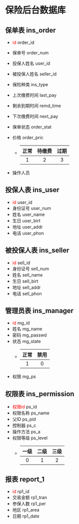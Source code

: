 # 保险后台数据库

## 保单表 ins_order
- <font color="red">id</font> order_id
- 保单号  order_num
- 投保人姓名  user_id
- 被投保人姓名  seller_id
- 保险种类 ins_type
- 上次缴费时间  last_pay
- 剩余到期时间  remd_time
- 下次缴费时间  next_pay
- 保单状态  order_stat
- 价格  order_pric

    - |正常|待缴费|过期|
      |:---:|:---:|:---:|
      |1|2|3|
- 操作人员

## 投保人表  ins_user
- <font color="red">id</font>  user_id
- 身份证号  user_num
- 姓名  user_name
- 生日  user_birt
- 地址  user_addr
- 电话  user_phon

## 被投保人表  ins_seller
- <font color="red">id</font>  sell_id
- 身份证号  sell_num
- 姓名  sell_name
- 生日  sell_birt
- 地址  sell_addr
- 电话  sell_phon

## 管理员表  ins_manager
- <font color="red">id</font> mg_id
- 姓名 mg_name
- 密码  mg_passwd
- 状态  mg_state
  - |正常|禁用|
    |:---:|:---:|
    |1|0|
- 权限  mg_ps

##  权限表  ins_permission
- <font color="red">权限id</font>  ps_id
- 权限名称  ps_name
- 父ID  ps_pid
- 控制器  ps_c
- 操作方法  ps_a
- 权限等级  ps_level
  - |一级|二级|三级|
    |:---:|:---:|:---:|
    |0|1|2

## 报表  report_1
- <font color="red">id</font>  rp1_id
- 交易金额  rp1_tran
- 参保人数  rp1_per
- 地区  rp1_area
- 日期  rp1_date

